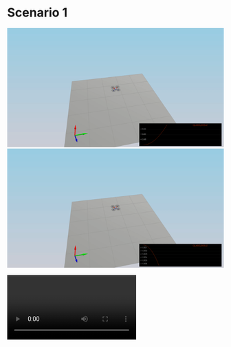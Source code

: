 # Scenario 1


![](docs/scenario1_bad.gif)
![](docs/scenario1_good.gif)


<video controls>
  <source src="docs/scenario1_bad.mp4" type="video/mp4">
</video>